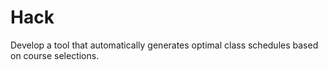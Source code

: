 # Hack
Develop a tool that automatically generates optimal class schedules based on course selections.
